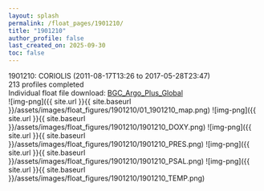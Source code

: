 ```yaml
---
layout: splash
permalink: /float_pages/1901210/
title: "1901210"
author_profile: false
last_created_on: 2025-09-30
toc: false
---
```

 
1901210: CORIOLIS (2011-08-17T13:26 to 2017-05-28T23:47)\
213 profiles completed\
Individual float file download: [BGC_Argo_Plus_Global](https://ftp.soest.hawaii.edu/bgc_argo_plus/Individual_Floats/outliers_removed/1901210_Sprof_processed.nc)\
![img-png]({{ site.url }}{{ site.baseurl }}/assets/images/float_figures/1901210/01_1901210_map.png)
![img-png]({{ site.url }}{{ site.baseurl }}/assets/images/float_figures/1901210/1901210_DOXY.png)
![img-png]({{ site.url }}{{ site.baseurl }}/assets/images/float_figures/1901210/1901210_PRES.png)
![img-png]({{ site.url }}{{ site.baseurl }}/assets/images/float_figures/1901210/1901210_PSAL.png)
![img-png]({{ site.url }}{{ site.baseurl }}/assets/images/float_figures/1901210/1901210_TEMP.png)
